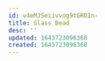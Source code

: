 ```yaml
---
id: v4eMJSeiivvog9tGROIn-
title: Glass Bead
desc: ''
updated: 1643723096368
created: 1643723096368
---
```


